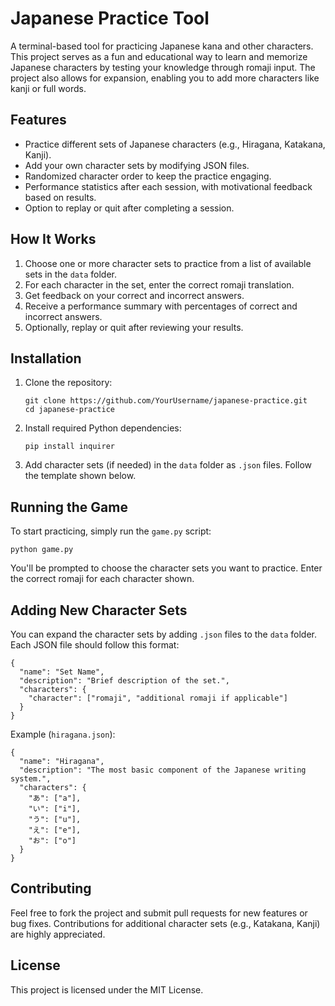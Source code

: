 # Japanese Practice Tool

A terminal-based tool for practicing Japanese kana and other characters. This project serves as a fun and educational way to learn and memorize Japanese characters by testing your knowledge through romaji input. The project also allows for expansion, enabling you to add more characters like kanji or full words.

## Features

- Practice different sets of Japanese characters (e.g., Hiragana, Katakana, Kanji).
- Add your own character sets by modifying JSON files.
- Randomized character order to keep the practice engaging.
- Performance statistics after each session, with motivational feedback based on results.
- Option to replay or quit after completing a session.

## How It Works

1. Choose one or more character sets to practice from a list of available sets in the `data` folder.
2. For each character in the set, enter the correct romaji translation.
3. Get feedback on your correct and incorrect answers.
4. Receive a performance summary with percentages of correct and incorrect answers.
5. Optionally, replay or quit after reviewing your results.

## Installation

1. Clone the repository:

   ```
   git clone https://github.com/YourUsername/japanese-practice.git
   cd japanese-practice
   ```

2. Install required Python dependencies:

   ```
   pip install inquirer
   ```

3. Add character sets (if needed) in the `data` folder as `.json` files. Follow the template shown below.

## Running the Game

To start practicing, simply run the `game.py` script:

```
python game.py
```

You'll be prompted to choose the character sets you want to practice. Enter the correct romaji for each character shown.

## Adding New Character Sets

You can expand the character sets by adding `.json` files to the `data` folder. Each JSON file should follow this format:

```
{
  "name": "Set Name",
  "description": "Brief description of the set.",
  "characters": {
    "character": ["romaji", "additional romaji if applicable"]
  }
}
```

Example (`hiragana.json`):

```
{
  "name": "Hiragana",
  "description": "The most basic component of the Japanese writing system.",
  "characters": {
    "あ": ["a"],
    "い": ["i"],
    "う": ["u"],
    "え": ["e"],
    "お": ["o"]
  }
}
```

## Contributing

Feel free to fork the project and submit pull requests for new features or bug fixes. Contributions for additional character sets (e.g., Katakana, Kanji) are highly appreciated.

## License

This project is licensed under the MIT License.
